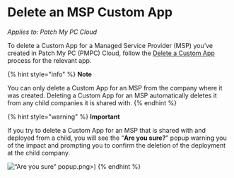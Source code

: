 # Delete an MSP Custom App

_Applies to: Patch My PC Cloud_

To delete a Custom App for a Managed Service Provider (MSP) you’ve created in Patch My PC (PMPC) Cloud, follow the [Delete a Custom App](../../custom-apps/delete-a-custom-app.md) process for the relevant app.

{% hint style="info" %}
**Note**

You can only delete a Custom App for an MSP from the company where it was created. Deleting a Custom App for an MSP automatically deletes it from any child companies it is shared with.
{% endhint %}

{% hint style="warning" %}
**Important**

If you try to delete a Custom App for an MSP that is shared with and deployed from a child, you will see the “**Are you sure?**” popup warning you of the impact and prompting you to confirm the deletion of the deployment at the child company.

![“Are you sure” popup](/_images/image-%28343 "“Are you sure” popup").png>)
{% endhint %}
